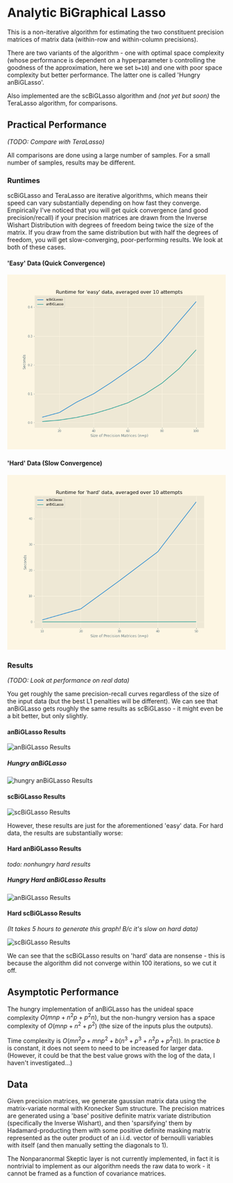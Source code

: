 # Analytic BiGraphical Lasso

This is a non-iterative algorithm for estimating the two constituent
precision matrices of matrix data (within-row and within-column precisions).

There are two variants of the algorithm - one with optimal space complexity
(whose performance is dependent on a hyperparameter `b` controlling the goodness
of the approximation, here we set `b=10`) and one with poor space complexity
but better performance.  The latter one is called 'Hungry anBiGLasso'.

Also implemented are the scBiGLasso algorithm and _(not yet but soon)_ the
TeraLasso algorithm, for comparisons.

## Practical Performance

_(TODO: Compare with TeraLasso)_

All comparisons are done using a large number of samples.  For a small number of samples,
results may be different.

### Runtimes

scBiGLasso and TeraLasso are iterative algorithms, which means their speed can
vary substantially depending on how fast they converge.  Empirically I've noticed
that you will get quick convergence (and good precision/recall) if your
precision matrices are drawn from the Inverse Wishart Distribution with degrees
of freedom being twice the size of the matrix.  If you draw from the same distribution
but with half the degrees of freedom, you will get slow-converging, poor-performing
results.  We look at both of these cases.

#### 'Easy' Data (Quick Convergence)

![EasyData](Plots/Runtimes%20Comparison/Compare%20Runtimes%20Easy%20Data.png)

#### 'Hard' Data (Slow Convergence)

![HardData](Plots/Runtimes%20Comparison/Compare%20Runtimes%20Hard%20Data.png)

### Results

_(TODO: Look at performance on real data)_

You get roughly the same precision-recall curves regardless of the size of the input
data (but the best L1 penalties will be different).  We can see that anBiGLasso gets
roughly the same results as scBiGLasso - it might even be a bit better, but only
slightly.

#### anBiGLasso Results

![anBiGLasso Results](https://github.com/BaileyAndrew/scBiGLasso-Implementation/blob/main/Plots/Vary%20Sizes%20-%20anBiGLasso%20-%20Easy%20-%20Approx/Precision-Recall-Vary-Sizes-100.png)

##### Hungry anBiGLasso

![hungry anBiGLasso Results](https://github.com/BaileyAndrew/scBiGLasso-Implementation/blob/main/Plots/Vary%20Sizes%20-%20anBiGLasso%20-%20Easy/Precision-Recall-Vary-Sizes-100.png)

#### scBiGLasso Results

![scBiGLasso Results](https://github.com/BaileyAndrew/scBiGLasso-Implementation/blob/main/Plots/Vary%20Sizes%20-%20scBiGLasso%20-%20Easy/Precision-Recall-Vary-Sizes-100.png)

However, these results are just for the aforementioned 'easy' data.  For hard data, the
results are substantially worse:

#### Hard anBiGLasso Results

_todo: nonhungry hard results_

##### Hungry Hard anBiGLasso Results

![anBiGLasso Results](https://github.com/BaileyAndrew/scBiGLasso-Implementation/blob/main/Plots/Vary%20Sizes%20-%20anBiGLasso%20-%20Hard/Precision-Recall-Vary-Sizes-40.png)

#### Hard scBiGLasso Results

_(It takes 5 hours to generate this graph!  B/c it's slow on hard data)_

![scBiGLasso Results](https://github.com/BaileyAndrew/scBiGLasso-Implementation/blob/main/Plots/Vary%20Sizes%20-%20scBiGLasso%20-%20Hard/Precision-Recall-Vary-Sizes-40.png)

We can see that the scBiGLasso results on 'hard' data are nonsense - this is because the algorithm
did not converge within 100 iterations, so we cut it off.

## Asymptotic Performance

The hungry implementation of anBiGLasso has the unideal space complexity $O(mnp + n^2p + p^2n)$,
but the non-hungry version has a space complexity of $O(mnp + n^2 + p^2)$
(the size of the inputs plus the outputs).

Time complexity is $O(mn^2p + mnp^2 + b(n^3 + p^3 + n^2p + p^2n))$.  In practice $b$ is constant,
it does not seem to need to be increased for larger data.  (However, it could be that the best
value grows with the log of the data, I haven't investigated...)

## Data

Given precision matrices, we generate gaussian matrix data using the matrix-variate normal with
Kronecker Sum structure.  The precision matrices are generated using a 'base' positive definite
matrix variate distribution (specifically the Inverse Wishart), and then 'sparsifying' them
by Hadamard-producting them with some positive definite masking matrix represented as the
outer product of an i.i.d. vector of bernoulli variables with itself (and then manually setting
the diagonals to 1).

The Nonparanormal Skeptic layer is not currently implemented, in fact it is nontrivial to implement
as our algorithm needs the raw data to work - it cannot be framed as a function of covariance matrices.

